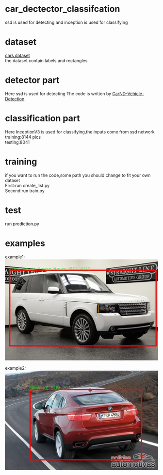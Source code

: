 # car_dectector_classifcation
ssd is used for detecting and inception is used for classifying



# dataset
[cars dataset](http://ai.stanford.edu/~jkrause/cars/car_dataset.html)<br>
the dataset contain labels and rectangles<br>

# detector part
Here ssd is used for detecting
The code is written by [CarND-Vehicle-Detection](https://github.com/ksketo/CarND-Vehicle-Detection)


# classification part
Here InceptionV3 is used for classifying,the inputs come from ssd network<br>
training:8144 pics<br>
testing:8041<br>

# training
if you want to run the code,some path you should change to fit your own dataset<br>
First:run create_list.py<br>
Second:run train.py<br>

# test
run prediction.py



# examples
example1:
![pic1](https://github.com/ray0809/car_dectector_classifcation/blob/master/t.jpg)

example2:
![pic2](https://github.com/ray0809/car_dectector_classifcation/blob/master/tt.jpg)



